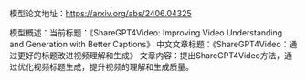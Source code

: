 模型论文地址：https://arxiv.org/abs/2406.04325

模型概述：当前标题：《ShareGPT4Video: Improving Video Understanding and Generation with Better Captions》
中文文章标题：《ShareGPT4Video：通过更好的标题改进视频理解和生成》
文章内容：提出ShareGPT4Video方法，通过优化视频标题生成，提升视频的理解和生成质量。
